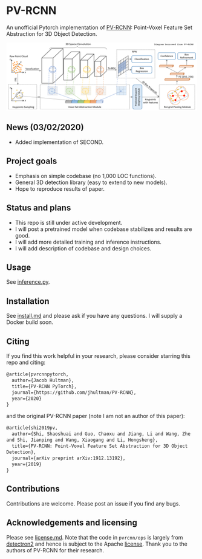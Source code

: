 # PV-RCNN
An unofficial Pytorch implementation of [PV-RCNN](https://arxiv.org/pdf/1912.13192): Point-Voxel Feature Set Abstraction for 3D Object Detection.

![PV-RCNN](images/pvrcnn.png)

## News (03/02/2020)
- Added implementation of SECOND.

## Project goals
- Emphasis on simple codebase (no 1,000 LOC functions).
- General 3D detection library (easy to extend to new models).
- Hope to reproduce results of paper.

## Status and plans
- This repo is still under active development.
- I will post a pretrained model when codebase stabilizes and results are good.
- I will add more detailed training and inference instructions.
- I will add description of codebase and design choices.

## Usage
See [inference.py](pvrcnn/inference.py).

## Installation
See [install.md](install.md) and please ask if you have any questions. I will supply a Docker build soon.

## Citing
If you find this work helpful in your research, please consider starring this repo and citing:

```
@article{pvrcnnpytorch,
  author={Jacob Hultman},
  title={PV-RCNN PyTorch},
  journal={https://github.com/jhultman/PV-RCNN},
  year={2020}
}
```

and the original PV-RCNN paper (note I am not an author of this paper):

```
@article{shi2019pv,
  author={Shi, Shaoshuai and Guo, Chaoxu and Jiang, Li and Wang, Zhe and Shi, Jianping and Wang, Xiaogang and Li, Hongsheng},
  title={PV-RCNN: Point-Voxel Feature Set Abstraction for 3D Object Detection},
  journal={arXiv preprint arXiv:1912.13192},
  year={2019}
}
```

## Contributions
Contributions are welcome. Please post an issue if you find any bugs.

## Acknowledgements and licensing
Please see [license.md](license.md). Note that the code in `pvrcnn/ops` is largely from [detectron2](https://github.com/facebookresearch/detectron2) and hence is subject to the Apache [license](pvrcnn/ops/LICENSE). Thank you to the authors of PV-RCNN for their research.
